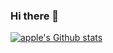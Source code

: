 ### Hi there 👋
[![apple's Github stats](https://github-readme-stats.vercel.app/api?username=jinyb09017)](https://github.com/jinyb09017/)
<!--
**jinyb09017/jinyb09017** is a ✨ _special_ ✨ repository because its `README.md` (this file) appears on your GitHub profile.

Here are some ideas to get you started:

- 🔭 I’m currently working on ...
- 🌱 I’m currently learning ...
- 👯 I’m looking to collaborate on ...
- 🤔 I’m looking for help with ...
- 💬 Ask me about ...
- 📫 How to reach me: ...
- 😄 Pronouns: ...
- ⚡ Fun fact: ...
-->
